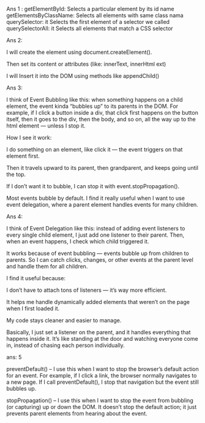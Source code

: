 Ans 1 :
getElementById: Selects a particular element by its id name
getElementsByClassName: Selects all elements with same class nama 
querySelector: it Selects the first element of a selector we called
querySelectorAll: it Selects all elements that match a CSS selector


Ans 2:

I will create the element using document.createElement().

Then set its content or attributes (like:  innerText, innerHtml ext)

I will Insert it into the DOM using methods like appendChild()


Ans 3:

I think of Event Bubbling like this: when something happens on a child element, the event kinda “bubbles up” to its parents in the DOM. For example, if I click a button inside a div, that click first happens on the button itself, then it goes to the div, then the body, and so on, all the way up to the html element — unless I stop it.

How I see it work:

I do something on an element, like click it — the event triggers on that element first.

Then it travels upward to its parent, then grandparent, and keeps going until the top.

If I don’t want it to bubble, I can stop it with event.stopPropagation().

Most events bubble by default. I find it really useful when I want to use event delegation, where a parent element handles events for many children.


Ans 4:

I think of Event Delegation like this: instead of adding event listeners to every single child element, I just add one listener to their parent. Then, when an event happens, I check which child triggered it.

It works because of event bubbling — events bubble up from children to parents. So I can catch clicks, changes, or other events at the parent level and handle them for all children.

I find it useful because:

I don’t have to attach tons of listeners — it’s way more efficient.

It helps me handle dynamically added elements that weren’t on the page when I first loaded it.

My code stays cleaner and easier to manage.

Basically, I just set a listener on the parent, and it handles everything that happens inside it. It’s like standing at the door and watching everyone come in, instead of chasing each person individually.


ans: 5

preventDefault() – I use this when I want to stop the browser’s default action for an event. For example, if I click a link, the browser normally navigates to a new page. If I call preventDefault(), I stop that navigation but the event still bubbles up.

stopPropagation() – I use this when I want to stop the event from bubbling (or capturing) up or down the DOM. It doesn’t stop the default action; it just prevents parent elements from hearing about the event.